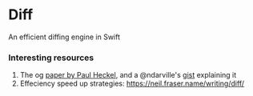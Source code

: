 # Diff
An efficient diffing engine in Swift

### Interesting resources
1. The og [paper by Paul Heckel](http://dl.acm.org/citation.cfm?id=359467), and a @ndarville's [gist](https://gist.github.com/ndarville/3166060) explaining it
2. Effeciency speed up strategies: https://neil.fraser.name/writing/diff/
